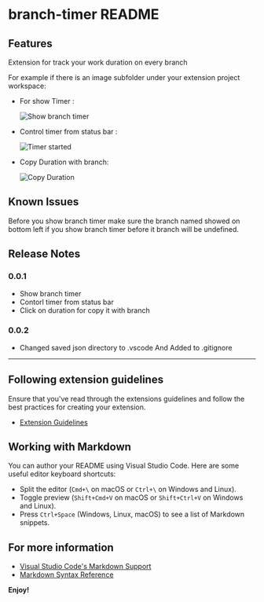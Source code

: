 # branch-timer README

## Features

Extension for track your work duration on every branch

For example if there is an image subfolder under your extension project workspace:

- For show Timer :

	![Show branch timer](screenshots/show_timer.png)


- Control timer from status bar :

	![Timer started](screenshots/timer_started.png)

- Copy Duration with branch:

	![Copy Duration](screenshots/copy_duration.png)

## Known Issues

Before you show branch timer make sure the branch named showed on bottom left
if you show branch timer before it branch will be undefined.
## Release Notes

### 0.0.1

* Show branch timer
* Contorl timer from status bar
* Click on duration for copy it  with branch

### 0.0.2

* Changed saved json directory to .vscode And Added to .gitignore

---

## Following extension guidelines

Ensure that you've read through the extensions guidelines and follow the best practices for creating your extension.

* [Extension Guidelines](https://code.visualstudio.com/api/references/extension-guidelines)

## Working with Markdown

You can author your README using Visual Studio Code. Here are some useful editor keyboard shortcuts:

* Split the editor (`Cmd+\` on macOS or `Ctrl+\` on Windows and Linux).
* Toggle preview (`Shift+Cmd+V` on macOS or `Shift+Ctrl+V` on Windows and Linux).
* Press `Ctrl+Space` (Windows, Linux, macOS) to see a list of Markdown snippets.

## For more information

* [Visual Studio Code's Markdown Support](http://code.visualstudio.com/docs/languages/markdown)
* [Markdown Syntax Reference](https://help.github.com/articles/markdown-basics/)

**Enjoy!**
